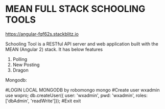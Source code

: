 
# MEAN FULL STACK SCHOOLING TOOLS
https://angular-fqf62s.stackblitz.io

Schooling Tool is a RESTful API server and web application built with the MEAN (Angular 2) stack. It has below features

1) Polling
2) New Posting
3) Dragon


Mongodb:

#LOGIN LOCAL MONGODB by robomongo
mongo
#Create user wxadmin
use wxpro;
db.createUser({ user: 'wxadmin', pwd: 'wxadmin', roles: ['dbAdmin', 'readWrite']});
#Exit
exit
